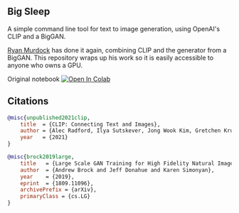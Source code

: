 ## Big Sleep

A simple command line tool for text to image generation, using OpenAI's CLIP and a BigGAN.

<a href="https://twitter.com/advadnoun">Ryan Murdock</a> has done it again, combining CLIP and the generator from a BigGAN. This repository wraps up his work so it is easily accessible to anyone who owns a GPU.

Original notebook [![Open In Colab][colab-badge]][colab-notebook]

[colab-notebook]: <colab.research.google.com/drive/1NCceX2mbiKOSlAd_o7IU7nA9UskKN5WR?usp=sharing>
[colab-badge]: <https://colab.research.google.com/assets/colab-badge.svg>

## Citations

```bibtex
@misc{unpublished2021clip,
    title  = {CLIP: Connecting Text and Images},
    author = {Alec Radford, Ilya Sutskever, Jong Wook Kim, Gretchen Krueger, Sandhini Agarwal},
    year   = {2021}
}
```

```bibtex
@misc{brock2019large,
    title   = {Large Scale GAN Training for High Fidelity Natural Image Synthesis}, 
    author  = {Andrew Brock and Jeff Donahue and Karen Simonyan},
    year    = {2019},
    eprint  = {1809.11096},
    archivePrefix = {arXiv},
    primaryClass = {cs.LG}
}
```
